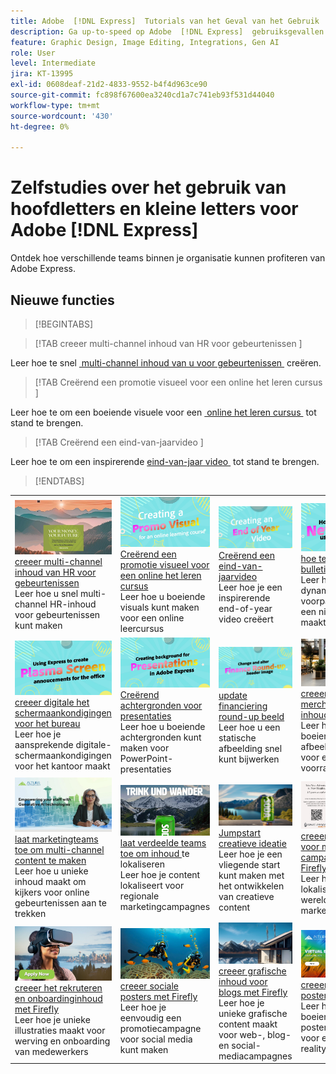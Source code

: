 ```yaml
---
title: Adobe  [!DNL Express]  Tutorials van het Geval van het Gebruik
description: Ga up-to-speed op Adobe  [!DNL Express]  gebruiksgevallen
feature: Graphic Design, Image Editing, Integrations, Gen AI
role: User
level: Intermediate
jira: KT-13995
exl-id: 0608deaf-21d2-4833-9552-b4f4d963ce90
source-git-commit: fc898f67600ea3240cd1a7c741eb93f531d44040
workflow-type: tm+mt
source-wordcount: '430'
ht-degree: 0%

---
```


# Zelfstudies over het gebruik van hoofdletters en kleine letters voor Adobe [!DNL Express]

Ontdek hoe verschillende teams binnen je organisatie kunnen profiteren van Adobe Express.

## Nieuwe functies

>[!BEGINTABS]

>[!TAB  creeer multi-channel inhoud van HR voor gebeurtenissen ]

Leer hoe te snel [&#x200B; multi-channel inhoud van u voor gebeurtenissen &#x200B;](create-hr-content.md) creëren.

>[!TAB  Creërend een promotie visueel voor een online het leren cursus ]

Leer hoe te om een boeiende visuele voor een [&#x200B; online het leren cursus &#x200B;](promo-visual.md) tot stand te brengen.

>[!TAB  Creërend een eind-van-jaarvideo ]

Leer hoe te om een inspirerende [&#x200B; eind-van-jaar video &#x200B;](end-of-year-video.md) tot stand te brengen.

>[!ENDTABS]

<table style="table-layout:fixed">
<tr>
   <td>
      <a href="create-hr-content.md">
         <img alt="Multi-channel HR-inhoud maken voor gebeurtenissen" src="assets/hr-events.png" />
      </a>
      <div>
      <a href="create-hr-content.md"> creeer multi-channel inhoud van HR voor gebeurtenissen </a>
      </div>
      Leer hoe u snel multi-channel HR-inhoud voor gebeurtenissen kunt maken
      <br>
   </td>
   <td>
      <a href="promo-visual.md">
         <img alt="Een promotie-visuele voor een online leercursus maken" src="assets/promo-visual.png" />
      </a>
      <div>
      <a href="promo-visual.md"> Creërend een promotie visueel voor een online het leren cursus </a>
      </div>
      Leer hoe u boeiende visuals kunt maken voor een online leercursus
      <br>
   </td>
   <td>
      <a href="end-of-year-video.md">
         <img alt="Een eindejaarsvideo maken" src="assets/eoy-video.png" />
      </a>
      <div>
      <a href="end-of-year-video.md"> Creërend een eind-van-jaarvideo </a>
      </div>
      Leer hoe je een inspirerende end-of-year video creëert
      <br>
   </td>
   <td>
      <a href="newsletter.md">
         <img alt="Een nieuwsbrief maken" src="assets/create-newsletter.png" />
      </a>
      <div>
      <a href="newsletter.md"> hoe te om een bulletin </a> te creëren
      </div>
      Leer hoe je een dynamische voorpagina voor een nieuwsbrief maakt
      <br>
   </td>
</tr>
<tr>
   <td>
      <a href="create-digital-screens.md">
         <img alt="Maak digitale schermaankondigingen voor het kantoor" src="assets/screen-announcements.png" />
      </a>
      <div>
      <a href="create-digital-screens.md"> creeer digitale het schermaankondigingen voor het bureau </a>
      </div>
      Leer hoe je aansprekende digitale-schermaankondigingen voor het kantoor maakt
      <br>
   </td>
    <td>
      <a href="create-backgrounds.md">
         <img alt="Achtergronden maken voor presentaties" src="assets/backgrounds-presentations.png" />
      </a>
      <div>
      <a href="create-backgrounds.md"> Creërend achtergronden voor presentaties </a>
      </div>
      Leer hoe u boeiende achtergronden kunt maken voor PowerPoint-presentaties
      <br>
   </td>
   <td>
      <a href="update-image.md">
         <img alt="Rond-up afbeelding financieren bijwerken" src="assets/finance-image.png" />
      </a>
      <div>
      <a href="update-image.md"> update financiering round-up beeld </a>
      </div>
      Leer hoe u een statische afbeelding snel kunt bijwerken
      <br>
   </td>
   <td>
      <a href="compelling-merchandise.md">
         <img alt="Creëer boeiende merchandising-content" src="assets/merchandise.png" />
      </a>
      <div>
      <a href="compelling-merchandise.md"> creeer dwingende merchandising inhoud </a>
      </div>
      Leer hoe je boeiende afbeeldingen maakt voor een nieuwe voorraad
      <br>
   </td>
</tr>
<tr>
   <td>
      <a href="multi-channel-marketing-content.md">
         <img alt="Laat marketingteams content voor meerdere kanalen creëren" src="assets/multi-channel.png" />
      </a>
      <div>
      <a href="multi-channel-marketing-content.md"> laat marketingteams toe om multi-channel content te maken </a>
      </div>
      Leer hoe u unieke inhoud maakt om kijkers voor online gebeurtenissen aan te trekken
      <br>
   </td>
   <td>
      <a href="localized-marketing-content.md">
         <img alt="Laat verspreide teams content lokaliseren" src="assets/marketing-regional-content.png" />
      </a>
      <div>
      <a href="localized-marketing-content.md"> laat verdeelde teams toe om inhoud </a> te lokaliseren
      </div>
      Leer hoe je content lokaliseert voor regionale marketingcampagnes
      <br>
   </td>
   <td>
      <a href="jumpstart-ideation.md">
         <img alt="Jumpstart creative-ideatie" src="assets/marketing-ideation.png" />
      </a>
      <div>
      <a href="jumpstart-ideation.md"> Jumpstart creatieve ideatie </a>
      </div>
      Leer hoe je een vliegende start kunt maken met het ontwikkelen van creatieve content
      <br>
   </td>
   <td>
      <a href="create-local-marketing.md">
         <img alt="Creëer flyer-content voor marketingcampagnes met Firefly" src="assets/local-marketing.png" />
      </a>
      <div>
      <a href="create-local-marketing.md"> creeer flyer inhoud voor marketing campagne met Firefly </a>
      </div>
      Leer hoe je content lokaliseert voor een wereldwijde marketingcampagne
      <br>
   </td>
</tr>
<tr>
   <td>
      <a href="create-on-boarding.md">
         <img alt="Creëer wervingscontent en onboardingcontent met Firefly" src="assets/on-boarding.png" />
      </a>
      <div>
      <a href="create-on-boarding.md"> creeer het rekruteren en onboardinginhoud met Firefly </a>
      </div>
      Leer hoe je unieke illustraties maakt voor werving en onboarding van medewerkers
      <br>
   </td>
   <td>
      <a href="create-social-posters.md">
         <img alt="Sociale posters met Firefly maken" src="assets/social-firefly.png" />
      </a>
      <div>
      <a href="create-social-posters.md"> creeer sociale posters met Firefly </a>
      </div>
      Leer hoe je eenvoudig een promotiecampagne voor social media kunt maken
      <br>
   </td>
   <td>
      <a href="create-blog-graphics.md">
         <img alt="Grafische inhoud voor blogs met Firefly maken" src="assets/blog-graphic.png" />
      </a>
      <div>
      <a href="create-blog-graphics.md"> creeer grafische inhoud voor blogs met Firefly </a>
      </div>
      Leer hoe je unieke grafische content maakt voor web-, blog- en social-mediacampagnes
      <br>
   </td>
   <td>
      <a href="create-webinar-poster.md">
         <img alt="Webinar-posters met Firefly maken" src="assets/webinar-poster.png" />
      </a>
      <div>
      <a href="create-webinar-poster.md"> creeer webinar posters met Firefly </a>
      </div>
      Leer hoe u een boeiende webinar-poster kunt maken voor een virtual reality-gebeurtenis
      <br>
   </td>
</tr>
</table>
